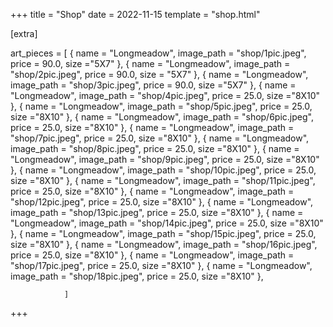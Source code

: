 +++
title = "Shop"
date = 2022-11-15
template = "shop.html"


[extra]

art_pieces = [ { name = "Longmeadow", image_path = "shop/1pic.jpeg", price = 90.0, size ="5X7" },
                { name = "Longmeadow", image_path = "shop/2pic.jpeg", price = 90.0, size = "5X7" },
                { name = "Longmeadow", image_path = "shop/3pic.jpeg", price = 90.0, size ="5X7" },
                { name = "Longmeadow", image_path = "shop/4pic.jpeg", price = 25.0, size ="8X10" },
                 { name = "Longmeadow", image_path = "shop/5pic.jpeg", price = 25.0, size ="8X10" },
                { name = "Longmeadow", image_path = "shop/6pic.jpeg", price = 25.0, size ="8X10" },
                { name = "Longmeadow", image_path = "shop/7pic.jpeg", price = 25.0, size ="8X10" },
                { name = "Longmeadow", image_path = "shop/8pic.jpeg", price = 25.0, size ="8X10" },
                { name = "Longmeadow", image_path = "shop/9pic.jpeg", price = 25.0, size ="8X10" },
                { name = "Longmeadow", image_path = "shop/10pic.jpeg", price = 25.0, size ="8X10" },
                { name = "Longmeadow", image_path = "shop/11pic.jpeg", price = 25.0, size ="8X10" },
                { name = "Longmeadow", image_path = "shop/12pic.jpeg", price = 25.0, size ="8X10" },
                { name = "Longmeadow", image_path = "shop/13pic.jpeg", price = 25.0, size ="8X10" },
                { name = "Longmeadow", image_path = "shop/14pic.jpeg", price = 25.0, size ="8X10" },
                { name = "Longmeadow", image_path = "shop/15pic.jpeg", price = 25.0, size ="8X10" },
                { name = "Longmeadow", image_path = "shop/16pic.jpeg", price = 25.0, size ="8X10" },
                { name = "Longmeadow", image_path = "shop/17pic.jpeg", price = 25.0, size ="8X10" },
                { name = "Longmeadow", image_path = "shop/18pic.jpeg", price = 25.0, size ="8X10" },
                
                ]



+++
